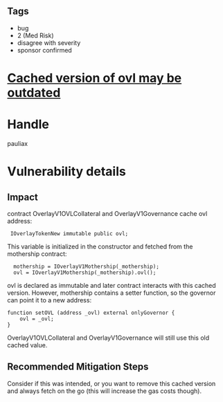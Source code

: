 ## Tags

- bug
- 2 (Med Risk)
- disagree with severity
- sponsor confirmed

# [Cached version of ovl may be outdated](https://github.com/code-423n4/2021-11-overlay-findings/issues/129) 

# Handle

pauliax


# Vulnerability details

## Impact
contract OverlayV1OVLCollateral and OverlayV1Governance cache ovl address:
```solidity
 IOverlayTokenNew immutable public ovl;
```
This variable is initialized in the constructor and fetched from the mothership contract:
```solidity
  mothership = IOverlayV1Mothership(_mothership);
  ovl = IOverlayV1Mothership(_mothership).ovl();
```
ovl is declared as immutable and later contract interacts with this cached version. However, mothership contains a setter function, so the governor can point it to a new address:
```solidity
function setOVL (address _ovl) external onlyGovernor {
    ovl = _ovl;
}
```

OverlayV1OVLCollateral and OverlayV1Governance will still use this old cached value.

## Recommended Mitigation Steps
Consider if this was intended, or you want to remove this cached version and always fetch on the go (this will increase the gas costs though).

